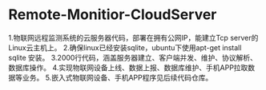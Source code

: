 # Remote-Monitior-CloudServer
1.物联网远程监测系统的云服务器代码，部署在拥有公网IP，能建立Tcp server的Linux云主机上。
2.确保linux已经安装sqlite，ubuntu下使用apt-get install sqlite 安装。
3.2000行代码，涵盖服务器建立、客户端并发、维护、协议解析、数据库操作。
4.实现物联网设备上线、数据上报、数据库维护、手机APP拉取数据等业务。
5.嵌入式物联网设备、手机APP程序见后续代码仓库。




